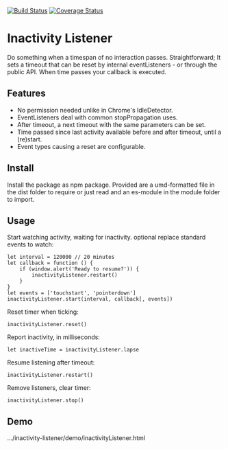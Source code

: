 [![Build Status](https://travis-ci.org/ovanderzee/inactivity-listener.svg?branch=main)](https://travis-ci.com/ovanderzee/inactivity-listener)
[![Coverage Status](https://coveralls.io/repos/github/ovanderzee/inactivity-listener/badge.svg?branch=main)](https://coveralls.io/github/ovanderzee/inactivity-listener?branch=main)

# Inactivity Listener

Do something when a timespan of no interaction passes.
Straightforward;
It sets a timeout that can be reset by internal eventListeners -
or through the public API.
When time passes your callback is executed.

## Features

* No permission needed unlike in Chrome's IdleDetector.
* EventListeners deal with common stopPropagation uses.
* After timeout, a next timeout with the same parameters can be set.
* Time passed since last activity available before and after timeout,
until a (re)start.
* Event types causing a reset are configurable.

## Install

Install the package as npm package. Provided are
a umd-formatted file in the dist folder to require or just read
and an es-module in the module folder to import.

## Usage

Start watching activity, waiting for inactivity.
optional replace standard events to watch:

```
let interval = 120000 // 20 minutes
let callback = function () {
    if (window.alert('Ready to resume?')) {
        inactivityListener.restart()
    }
}
let events = ['touchstart', 'pointerdown']
inactivityListener.start(interval, callback[, events])
```

Reset timer when ticking:

```
inactivityListener.reset()
```

Report inactivity, in milliseconds:

```
let inactiveTime = inactivityListener.lapse
```

Resume listening after timeout:

```
inactivityListener.restart()
```

Remove listeners, clear timer:

```
inactivityListener.stop()
```

## Demo

.../inactivity-listener/demo/inactivityListener.html
